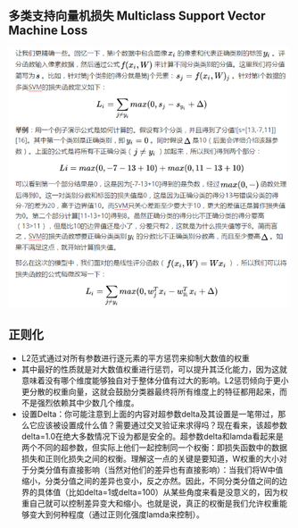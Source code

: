 ## 多类支持向量机损失 Multiclass Support Vector Machine Loss

![svm](images/svm.png)


## 正则化

* L2范式通过对所有参数进行逐元素的平方惩罚来抑制大数值的权重
* 其中最好的性质就是对大数值权重进行惩罚，可以提升其泛化能力，因为这就意味着没有哪个维度能够独自对于整体分值有过大的影响。L2惩罚倾向于更小更分散的权重向量，这就会鼓励分类器最终将所有维度上的特征都用起来，而不是强烈依赖其中少数几个维度。
* 设置Delta：你可能注意到上面的内容对超参数delta及其设置是一笔带过，那么它应该被设置成什么值？需要通过交叉验证来求得吗？现在看来，该超参数delta=1.0在绝大多数情况下设为都是安全的。超参数delta和lamda看起来是两个不同的超参数，但实际上他们一起控制同一个权衡：即损失函数中的数据损失和正则化损失之间的权衡。理解这一点的关键是要知道，W权重的大小对于分类分值有直接影响（当然对他们的差异也有直接影响）：当我们将W中值缩小，分类分值之间的差异也变小，反之亦然。因此，不同分类分值之间的边界的具体值（比如delta=1或delta=100）从某些角度来看是没意义的，因为权重自己就可以控制差异变大和缩小。也就是说，真正的权衡是我们允许权重能够变大到何种程度（通过正则化强度lamda来控制）。